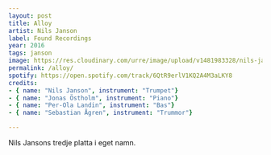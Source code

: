 ```yaml
---
layout: post
title: Alloy
artist: Nils Janson
label: Found Recordings
year: 2016
tags: janson
image: https://res.cloudinary.com/urre/image/upload/v1481983328/nils-janson-alloy_qgaevn.jpg
permalink: /alloy/
spotify: https://open.spotify.com/track/6QtR9erlV1KQ2A4M3aLKY8
credits: 
- { name: "Nils Janson", instrument: "Trumpet"}
- { name: "Jonas Östholm", instrument: "Piano"}
- { name: "Per-Ola Landin", instrument: "Bas"}
- { name: "Sebastian Ågren", instrument: "Trummor"}

---
```


Nils Jansons tredje platta i eget namn. 